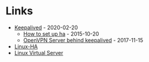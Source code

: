 # Links

* [Keepalived](https://keepalived.org/) - 2020-02-20
    * [How to set up ha](https://www.digitalocean.com/community/tutorials/how-to-set-up-highly-available-web-servers-with-keepalived-and-floating-ips-on-ubuntu-14-04) - 2015-10-20
    * [OpenVPN Server behind keepalived](https://forums.openvpn.net/viewtopic.php?t=20225) - 2017-11-15
* [Linux-HA](http://www.linux-ha.org/wiki/Main_Page)
* [Linux Virtual Server](http://www.linuxvirtualserver.org/)
